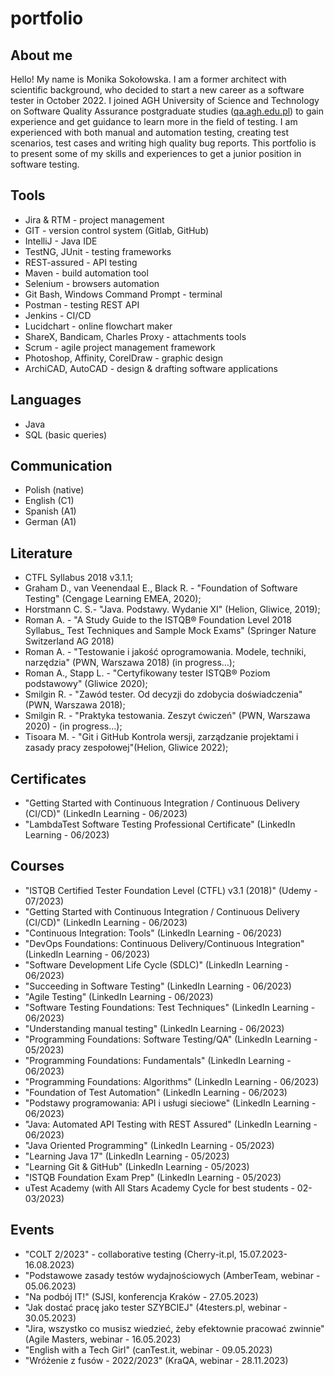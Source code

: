 # portfolio

## About me
Hello! My name is Monika Sokołowska. I am a former architect with scientific background, who decided to start a new career as a software tester in October 2022. I joined AGH University of Science and Technology on Software Quality Assurance postgraduate studies ([qa.agh.edu.pl](https://www.podyplomowe.agh.edu.pl/en/postgraduate-studies/inzynieria-jakosci-oprogramowania/)) to gain experience and get guidance to learn more in the field of testing. I am experienced with both manual and automation testing, creating test scenarios, test cases and writing high quality bug reports. This portfolio is to present some of my skills and experiences to get a junior position in software testing.

## Tools
* Jira & RTM - project management
* GIT - version control system (Gitlab, GitHub)
* IntelliJ - Java IDE
* TestNG, JUnit - testing frameworks
* REST-assured - API testing
* Maven - build automation tool
* Selenium - browsers automation
* Git Bash, Windows Command Prompt - terminal
* Postman - testing REST API 
* Jenkins - CI/CD
* Lucidchart - online flowchart maker
* ShareX, Bandicam, Charles Proxy - attachments tools
* Scrum - agile project management framework
* Photoshop, Affinity, CorelDraw - graphic design
* ArchiCAD, AutoCAD - design & drafting software applications

## Languages
* Java
* SQL (basic queries)

## Communication
* Polish (native)
* English (C1)
* Spanish (A1)
* German (A1)

## Literature
* CTFL Syllabus 2018 v3.1.1;
* Graham D., van Veenendaal E., Black R.  - "Foundation of Software Testing" (Cengage Learning EMEA, 2020);
* Horstmann C. S.- "Java. Podstawy. Wydanie XI" (Helion, Gliwice, 2019);
* Roman A. - "A Study Guide to the ISTQB® Foundation Level 2018 Syllabus_ Test Techniques and Sample Mock Exams" (Springer Nature Switzerland AG 2018)
* Roman A. - "Testowanie i jakość oprogramowania. Modele, techniki, narzędzia" (PWN, Warszawa 2018) (in progress…);
* Roman A., Stapp L. - "Certyfikowany tester ISTQB® Poziom podstawowy" (Gliwice 2020);
* Smilgin R. - "Zawód tester. Od decyzji do zdobycia doświadczenia" (PWN, Warszawa 2018);
* Smilgin R. - "Praktyka testowania. Zeszyt ćwiczeń" (PWN, Warszawa 2020) - (in progress…);
* Tisoara M. - "Git i GitHub Kontrola wersji, zarządzanie projektami i zasady pracy zespołowej"(Helion, Gliwice 2022);
  
## Certificates
* "Getting Started with Continuous Integration / Continuous Delivery (CI/CD)" (LinkedIn Learning - 06/2023)
* "LambdaTest Software Testing Professional Certificate" (LinkedIn Learning - 06/2023)
  
## Courses
* "ISTQB Certified Tester Foundation Level (CTFL) v3.1 (2018)" (Udemy - 07/2023)
* "Getting Started with Continuous Integration / Continuous Delivery (CI/CD)" (LinkedIn Learning - 06/2023)
* "Continuous Integration: Tools" (LinkedIn Learning - 06/2023)
* "DevOps Foundations: Continuous Delivery/Continuous Integration" (LinkedIn Learning - 06/2023)
* "Software Development Life Cycle (SDLC)" (LinkedIn Learning - 06/2023)
* "Succeeding in Software Testing" (LinkedIn Learning - 06/2023)
* "Agile Testing" (LinkedIn Learning - 06/2023)
* "Software Testing Foundations: Test Techniques" (LinkedIn Learning - 06/2023)
* "Understanding manual testing" (LinkedIn Learning - 06/2023)
* "Programming Foundations: Software Testing/QA" (LinkedIn Learning - 05/2023)
* "Programming Foundations: Fundamentals" (LinkedIn Learning - 06/2023)
* "Programming Foundations: Algorithms" (LinkedIn Learning - 06/2023)
* "Foundation of Test Automation" (LinkedIn Learning - 06/2023)
* "Podstawy programowania: API i usługi sieciowe" (LinkedIn Learning - 06/2023)
* "Java: Automated API Testing with REST Assured" (LinkedIn Learning - 06/2023)
* "Java Oriented Programming" (LinkedIn Learning - 05/2023)
* "Learning Java 17" (LinkedIn Learning - 05/2023)
* "Learning Git & GitHub" (LinkedIn Learning - 05/2023)
* "ISTQB Foundation Exam Prep" (LinkedIn Learning - 05/2023)
* uTest Academy (with All Stars Academy Cycle for best students - 02-03/2023)

## Events
* "COLT 2/2023" - collaborative testing (Cherry-it.pl, 15.07.2023-16.08.2023)
* "Podstawowe zasady testów wydajnościowych (AmberTeam, webinar - 05.06.2023)
* "Na podbój IT!" (SJSI, konferencja Kraków - 27.05.2023)
* "Jak dostać pracę jako tester SZYBCIEJ" (4testers.pl,  webinar - 30.05.2023)
* "Jira, wszystko co musisz wiedzieć, żeby efektownie pracować zwinnie" (Agile Masters, webinar - 16.05.2023)
* "English with a Tech Girl" (canTest.it, webinar - 09.05.2023)
* "Wróżenie z fusów - 2022/2023" (KraQA, webinar - 28.11.2023)

